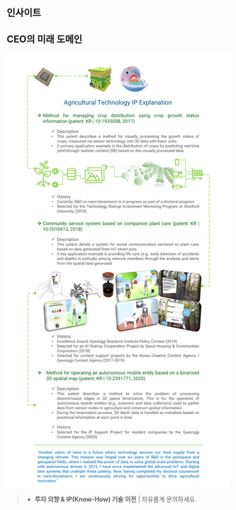 ## 인사이트
<div id="giscus-container"></div>

## CEO의 미래 도메인
![CEO 기술 서사 및 IP](/assets/articles/CI_research.png)
> - **투자 의향 & IP(Know-How) 기술 이전** | 자유롭게 문의하세요.